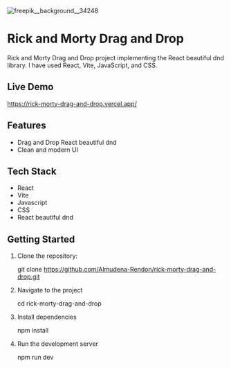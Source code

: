 
![freepik__background__34248](https://github.com/user-attachments/assets/81001f69-c31e-4b8e-998b-5d2e3c65e1d0)

# Rick and Morty Drag and Drop

Rick and Morty Drag and Drop project implementing the React beautiful dnd library. I have used React, Vite, JavaScript, and CSS.

## Live Demo

https://rick-morty-drag-and-drop.vercel.app/

## Features

- Drag and Drop React beautiful dnd
- Clean and modern UI

## Tech Stack

- React
- Vite
- Javascript
- CSS
- React beautiful dnd

## Getting Started

1. Clone the repository:

   git clone https://github.com/Almudena-Rendon/rick-morty-drag-and-drop.git

2. Navigate to the project

   cd rick-morty-drag-and-drop
   
3. Install dependencies

   npm install
   
4. Run the development server

   npm run dev


